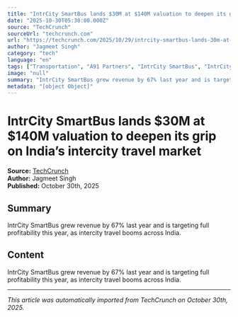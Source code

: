 ```yaml
---
title: "IntrCity SmartBus lands $30M at $140M valuation to deepen its grip on India’s intercity travel market"
date: "2025-10-30T05:30:00.000Z"
source: "TechCrunch"
sourceUrl: "techcrunch.com"
url: "https://techcrunch.com/2025/10/29/intrcity-smartbus-lands-30m-at-140m-valuation-to-deepen-its-grip-on-indias-intercity-travel-market/"
author: "Jagmeet Singh"
category: "tech"
language: "en"
tags: ["Transportation", "A91 Partners", "IntrCity SmartBus", "IntrCity", "bus booking", "tech", "english"]
image: "null"
summary: "IntrCity SmartBus grew revenue by 67% last year and is targeting full profitability this year, as intercity travel booms across India."
metadata: "[object Object]"
---
```


# IntrCity SmartBus lands $30M at $140M valuation to deepen its grip on India’s intercity travel market

**Source:** [TechCrunch](https://techcrunch.com/2025/10/29/intrcity-smartbus-lands-30m-at-140m-valuation-to-deepen-its-grip-on-indias-intercity-travel-market/)  
**Author:** Jagmeet Singh  
**Published:** October 30th, 2025  

## Summary

IntrCity SmartBus grew revenue by 67% last year and is targeting full profitability this year, as intercity travel booms across India.

## Content

IntrCity SmartBus grew revenue by 67% last year and is targeting full profitability this year, as intercity travel booms across India.

---

*This article was automatically imported from TechCrunch on October 30th, 2025.*
